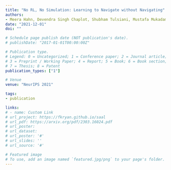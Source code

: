 ```yaml
---
title: "No RL, No Simulation: Learning to Navigate without Navigating"
authors:
- Meera Hahn, Devendra Singh Chaplot, Shubham Tulsiani, Mustafa Mukadam, James M Rehg, Abhinav Gupta
date: "2021-12-01"
doi: ""

# Schedule page publish date (NOT publication's date).
# publishDate: "2017-01-01T00:00:00Z"

# Publication type.
# Legend: 0 = Uncategorized; 1 = Conference paper; 2 = Journal article;
# 3 = Preprint / Working Paper; 4 = Report; 5 = Book; 6 = Book section;
# 7 = Thesis; 8 = Patent
publication_types: ["1"]

# Venue
venue: "NeurIPS 2021"

tags:
- publication

links:
# - name: Custom Link
# url_project: https://fkryan.github.io/saal
# url_pdf: https://arxiv.org/pdf/2303.16024.pdf
# url_poster:
# url_dataset:
# url_poster: '#'
# url_slides: ''
# url_source: '#'

# Featured image
# To use, add an image named `featured.jpg/png` to your page's folder.
---
```

